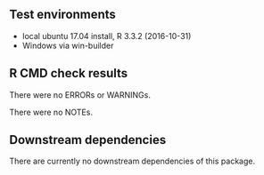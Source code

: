 ## Test environments

* local ubuntu 17.04 install, R 3.3.2 (2016-10-31)
* Windows via win-builder

## R CMD check results

There were no ERRORs or WARNINGs.

There were no NOTEs.

## Downstream dependencies

There are currently no downstream dependencies of this package.

